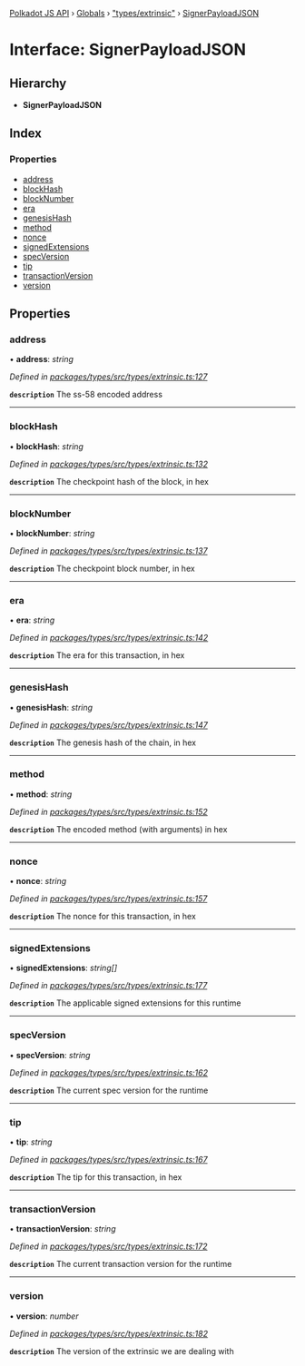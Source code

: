 [Polkadot JS API](../README.md) › [Globals](../globals.md) › ["types/extrinsic"](../modules/_types_extrinsic_.md) › [SignerPayloadJSON](_types_extrinsic_.signerpayloadjson.md)

# Interface: SignerPayloadJSON

## Hierarchy

* **SignerPayloadJSON**

## Index

### Properties

* [address](_types_extrinsic_.signerpayloadjson.md#address)
* [blockHash](_types_extrinsic_.signerpayloadjson.md#blockhash)
* [blockNumber](_types_extrinsic_.signerpayloadjson.md#blocknumber)
* [era](_types_extrinsic_.signerpayloadjson.md#era)
* [genesisHash](_types_extrinsic_.signerpayloadjson.md#genesishash)
* [method](_types_extrinsic_.signerpayloadjson.md#method)
* [nonce](_types_extrinsic_.signerpayloadjson.md#nonce)
* [signedExtensions](_types_extrinsic_.signerpayloadjson.md#signedextensions)
* [specVersion](_types_extrinsic_.signerpayloadjson.md#specversion)
* [tip](_types_extrinsic_.signerpayloadjson.md#tip)
* [transactionVersion](_types_extrinsic_.signerpayloadjson.md#transactionversion)
* [version](_types_extrinsic_.signerpayloadjson.md#version)

## Properties

###  address

• **address**: *string*

*Defined in [packages/types/src/types/extrinsic.ts:127](https://github.com/polkadot-js/api/blob/e3abb95111/packages/types/src/types/extrinsic.ts#L127)*

**`description`** The ss-58 encoded address

___

###  blockHash

• **blockHash**: *string*

*Defined in [packages/types/src/types/extrinsic.ts:132](https://github.com/polkadot-js/api/blob/e3abb95111/packages/types/src/types/extrinsic.ts#L132)*

**`description`** The checkpoint hash of the block, in hex

___

###  blockNumber

• **blockNumber**: *string*

*Defined in [packages/types/src/types/extrinsic.ts:137](https://github.com/polkadot-js/api/blob/e3abb95111/packages/types/src/types/extrinsic.ts#L137)*

**`description`** The checkpoint block number, in hex

___

###  era

• **era**: *string*

*Defined in [packages/types/src/types/extrinsic.ts:142](https://github.com/polkadot-js/api/blob/e3abb95111/packages/types/src/types/extrinsic.ts#L142)*

**`description`** The era for this transaction, in hex

___

###  genesisHash

• **genesisHash**: *string*

*Defined in [packages/types/src/types/extrinsic.ts:147](https://github.com/polkadot-js/api/blob/e3abb95111/packages/types/src/types/extrinsic.ts#L147)*

**`description`** The genesis hash of the chain, in hex

___

###  method

• **method**: *string*

*Defined in [packages/types/src/types/extrinsic.ts:152](https://github.com/polkadot-js/api/blob/e3abb95111/packages/types/src/types/extrinsic.ts#L152)*

**`description`** The encoded method (with arguments) in hex

___

###  nonce

• **nonce**: *string*

*Defined in [packages/types/src/types/extrinsic.ts:157](https://github.com/polkadot-js/api/blob/e3abb95111/packages/types/src/types/extrinsic.ts#L157)*

**`description`** The nonce for this transaction, in hex

___

###  signedExtensions

• **signedExtensions**: *string[]*

*Defined in [packages/types/src/types/extrinsic.ts:177](https://github.com/polkadot-js/api/blob/e3abb95111/packages/types/src/types/extrinsic.ts#L177)*

**`description`** The applicable signed extensions for this runtime

___

###  specVersion

• **specVersion**: *string*

*Defined in [packages/types/src/types/extrinsic.ts:162](https://github.com/polkadot-js/api/blob/e3abb95111/packages/types/src/types/extrinsic.ts#L162)*

**`description`** The current spec version for the runtime

___

###  tip

• **tip**: *string*

*Defined in [packages/types/src/types/extrinsic.ts:167](https://github.com/polkadot-js/api/blob/e3abb95111/packages/types/src/types/extrinsic.ts#L167)*

**`description`** The tip for this transaction, in hex

___

###  transactionVersion

• **transactionVersion**: *string*

*Defined in [packages/types/src/types/extrinsic.ts:172](https://github.com/polkadot-js/api/blob/e3abb95111/packages/types/src/types/extrinsic.ts#L172)*

**`description`** The current transaction version for the runtime

___

###  version

• **version**: *number*

*Defined in [packages/types/src/types/extrinsic.ts:182](https://github.com/polkadot-js/api/blob/e3abb95111/packages/types/src/types/extrinsic.ts#L182)*

**`description`** The version of the extrinsic we are dealing with
